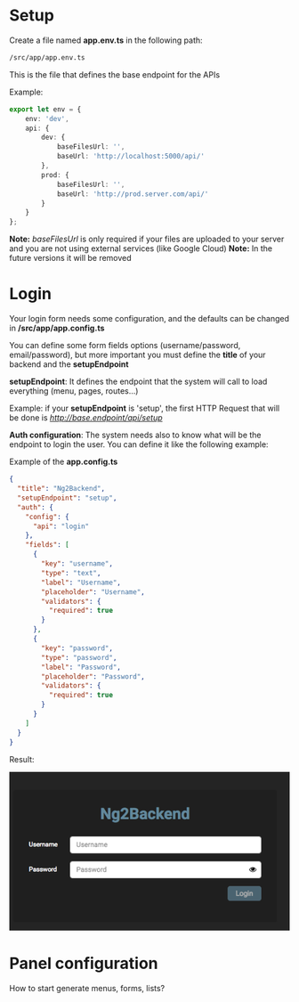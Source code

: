 # Setup

Create a file named **app.env.ts** in the following path:
```bash
/src/app/app.env.ts
```
This is the file that defines the base endpoint for the APIs

Example:

```typescript
export let env = {
    env: 'dev',
    api: {
        dev: {
            baseFilesUrl: '',
            baseUrl: 'http://localhost:5000/api/'
        },
        prod: {
            baseFilesUrl: '',
            baseUrl: 'http://prod.server.com/api/'
        }
    }
};
```

**Note:** *baseFilesUrl* is only required if your files are uploaded to your server and you are not using external services (like Google Cloud)
**Note:** In the future versions it will be removed

# Login

Your login form needs some configuration, and the defaults can be changed in **/src/app/app.config.ts**

You can define some form fields options (username/password, email/password), but more important you must define the **title** of your backend and the **setupEndpoint**

**setupEndpoint**: It defines the endpoint that the system will call to load everything (menu, pages, routes...)

Example: if your **setupEndpoint** is 'setup', the first HTTP Request that will be done is *http://base.endpoint/api/setup*

**Auth configuration**: The system needs also to know what will be the endpoint to login the user. You can define it like the following example:

Example of the **app.config.ts**

```json
{
  "title": "Ng2Backend",
  "setupEndpoint": "setup",
  "auth": {
    "config": {
      "api": "login"
    },
    "fields": [
      {
        "key": "username",
        "type": "text",
        "label": "Username",
        "placeholder": "Username",
        "validators": {
          "required": true
        }
      },
      {
        "key": "password",
        "type": "password",
        "label": "Password",
        "placeholder": "Password",
        "validators": {
          "required": true
        }
      }
    ]
  }
}
```

Result:

![alt text](https://github.com/MrAPPs-RSM/ng-backend/blob/master/docs/examples/login.png)


# Panel configuration

How to start generate menus, forms, lists?


